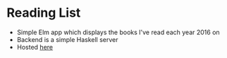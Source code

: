 # Reading List
- Simple Elm app which displays the books I've read each year 2016 on
- Backend is a simple Haskell server
- Hosted [here](https://haskell-reading-list.herokuapp.com/)
